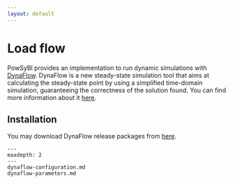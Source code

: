 ```yaml
---
layout: default
---
```


# Load flow

PowSyBl provides an implementation to run dynamic simulations with [DynaFlow](https://dynawo.github.io/about/dynaflow). DynaFlow is a new steady-state simulation tool that aims at calculating the steady-state point by using a simplified time-domain simulation, guaranteeing the correctness of the solution found. You can find more information about it [here](https://dynawo.github.io/about/dynaflow).

## Installation

You may download DynaFlow release packages from [here](https://github.com/dynawo/dynaflow-launcher/releases).

```{toctree}
---
maxdepth: 2
---
dynaflow-configuration.md
dynaflow-parameters.md
```

